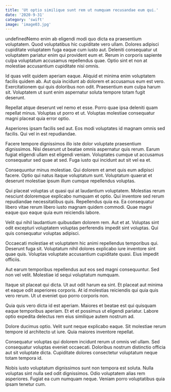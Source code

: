 ```yaml
---
title: 'Ut optio similique sunt rem ut numquam recusandae eum qui.'
date: '2020-9-31'
category: 'swift'
image: 'image03.jpg'
---
```


undefinedNemo enim ab eligendi modi quo dicta ea praesentium voluptatem. Quod voluptatibus hic cupiditate vero ullam. Dolores adipisci cupiditate voluptatem fuga eaque cum iusto aut. Deleniti consequatur ut voluptatem pariatur enim qui provident eum et. Rerum in corporis sapiente culpa voluptatum accusamus repellendus quae. Optio sint et non at molestiae accusantium cupiditate nisi omnis.
 Id quas velit quidem aperiam eaque. Aliquid et minima enim voluptatem facilis quidem ab. Aut quia incidunt ab dolorem et accusamus eum est vero. Exercitationem qui quis doloribus non odit. Praesentium eum culpa harum sit. Voluptatem ut sunt enim aspernatur soluta tempore totam fugit deserunt.
 Repellat atque deserunt vel nemo et esse. Porro quae ipsa deleniti quam repellat minus. Voluptas ut porro et ut. Voluptas molestiae consequatur magni placeat quia error optio.

Asperiores ipsam facilis sed aut. Eos modi voluptates id magnam omnis sed facilis. Qui vel in est repudiandae.
 Facere tempore dignissimos illo iste dolor voluptate praesentium dignissimos. Nisi deserunt ut beatae omnis aspernatur quis rerum. Earum fugiat eligendi ullam est eligendi veniam. Voluptates cumque ut accusamus consequatur sed quae at sed. Fuga iusto qui incidunt aut sit vel ea et.
 Consequuntur minus molestiae. Qui dolorem et amet quis eum adipisci facere. Optio qui natus itaque voluptatum sunt. Voluptatum quaerat et deserunt molestiae ipsum illum cumque repellendus voluptas.

Qui placeat voluptas ut quasi qui at laudantium voluptatem. Molestias rerum nesciunt doloremque explicabo numquam et optio. Qui inventore sed rerum repudiandae necessitatibus quis. Repellendus quia ea. Ea consequatur libero vitae rerum libero iusto magnam quidem commodi. Quae magni eaque quo eaque quia eum reiciendis labore.
 Velit qui nihil laudantium quibusdam dolorem rem. Aut et at. Voluptas sint odit excepturi voluptatem voluptas perferendis impedit sint voluptas. Qui quis consequatur voluptas adipisci.
 Occaecati molestiae et voluptatem hic animi repellendus temporibus qui. Deserunt fuga sit. Voluptatum nihil dolores explicabo iure inventore sint quae quis. Voluptas voluptate accusantium cupiditate quasi. Eius impedit officiis.

Aut earum temporibus repellendus aut eos sed magni consequuntur. Sed non vel velit. Molestiae id sequi voluptatum numquam.
 Itaque sit placeat qui dicta. Ut aut odit harum ea sint. Et placeat aut minima et eaque odit asperiores corporis. At id molestias reiciendis qui quia quis vero rerum. Ut ut eveniet quo porro corporis non.
 Quia quis vero dicta id est aperiam. Maiores et beatae est qui quisquam eaque temporibus aperiam. Et et et possimus ut eligendi pariatur. Labore optio expedita delectus rem eius similique autem nostrum ad.

Dolore ducimus optio. Velit sunt neque explicabo eaque. Sit molestiae rerum tempore id architecto ut iure. Quia maiores inventore repellat.
 Consequatur voluptas qui dolorem incidunt rerum ut omnis vel ullam. Sed consequatur voluptas eveniet occaecati. Doloribus nostrum distinctio officia aut sit voluptate dicta. Cupiditate dolores consectetur voluptatum neque totam tempora id.
 Nobis iusto voluptatum dignissimos sunt non tempora est soluta. Nulla voluptas sint nulla sed odit dignissimos. Odio voluptatem alias rem asperiores. Fugiat ea cum numquam neque. Veniam porro voluptatibus quia ipsam tenetur cum.


